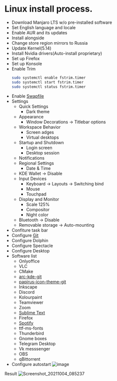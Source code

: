 # Linux install process.
* Download Manjaro LTS w/o pre-installed software
* Set English language and locale
* Enable AUR and its updates
* Install alongside
* Change store region mirrors to Russia
* Update Kernel(5.14)
* Install Nvidia drivers(Auto-install proprietary)
* Set up Firefox
* Set up Konsole
* Enable Trim
  ```bash
  sudo systemctl enable fstrim.timer
  sudo systemctl start fstrim.timer
  sudo systemctl status fstrim.timer
  ```
* Enable [Swapfile](https://wiki.manjaro.org/index.php?title=Swap#Using_a_Swapfile)
* Settings
  * Quick Settings
    * Dark theme
  * Appearance
    * Window Decorations -> Titlebar options
  * Workspace Behavior
    * Screen adges
    * Virtual desktops
  * Startup and Shutdown
    * Login screen
    * Desktop session
  * Notifications
  * Regional Settings
    * Date & Time
  * KDE Wallet -> Disable
  * Input Devices
    * Keyboard -> Layouts -> Switching bind
    * Mouse
    * Touchpad
  * Display and Monitor
    * Scale 125%
    * Compositor
    * Night color
  * Bluetooth -> Disable
  * Removable storage -> Auto-mounting
* Confiture task bar
* Configure [Git](https://docs.github.com/en/authentication/connecting-to-github-with-ssh/generating-a-new-ssh-key-and-adding-it-to-the-ssh-agent)
* Configure Dolphin
* Configure Spectacle
* Configure Desktop
* Software list
  * Onlyoffice
  * VLC
  * CMake
  * [arc-kde-git](https://github.com/PapirusDevelopmentTeam/arc-kde)
  * [papirus-icon-theme-git](https://github.com/PapirusDevelopmentTeam/papirus-icon-theme)
  * Inkscape
  * Discord
  * Kolourpaint
  * Teamviewer
  * Zoom
  * [Sublime Text](https://github.com/searayeah/searayeah/tree/main/SystemsSetup/SublimeSetup)
  * Firefox
  * [Spotify](https://wiki.manjaro.org/index.php/Spotify#PGP_signatures_could_not_be_verified)
  * ttf-ms-fonts
  * Thunderbird
  * Gnome boxes
  * Telegram Desktop
  * Vk messsenger
  * OBS
  * qBittorrent
* Configure autostart
![image](https://user-images.githubusercontent.com/57370975/135800713-0e81e4ec-d422-4f4f-83ef-895567dc62a6.png)

Result
![Screenshot_20211004_085237](https://user-images.githubusercontent.com/57370975/135800670-35721881-094f-42e0-9e59-e4001f336ea1.png)
